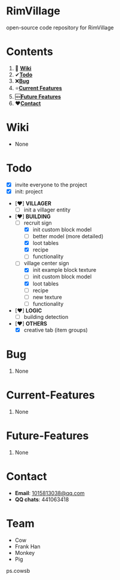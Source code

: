 # RimVillage
open-source code repository for RimVillage

# Contents
1. 📕 [**Wiki**](#Wiki)
2. ✔[**Todo**](#Todo)
3. ❌[**Bug**](#Bug)
4. ⭐[**Current Features**](#Current-Features)
5. 🆕[**Future Features**](#Future-Features)
6. ❤[**Contact**](#Contact)

# Wiki
- None

# Todo
- [x] invite everyone to the project
- [x] init: project
- [❤] **VILLAGER**
  - [ ] init a villager entity
- [❤] **BUILDING**
  - [ ] recruit sign
    - [x] init custom block model
    - [ ] better model (more detailed)
    - [x] loot tables
    - [x] recipe
    - [ ] functionality
  - [ ] village center sign
    - [x] init example block texture
    - [ ] init custom block model
    - [x] loot tables
    - [ ] recipe
    - [ ] new texture
    - [ ] functionality
- [❤] **LOGIC**
  - [ ] building detection
- [❤] **OTHERS**
  - [x] creative tab (item groups)

# Bug
1. None

# Current-Features
1. None

# Future-Features
1. None

# Contact
- **Email**: 1015813038@qq.com
- **QQ chats**: 441063418

# Team
- Cow
- Frank Han
- Monkey
- Pig

ps.cowsb
